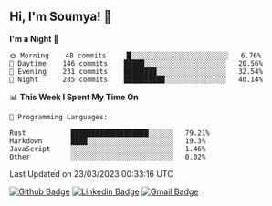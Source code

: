 ## Hi, I'm Soumya! 👋

<!--START_SECTION:waka-->
**I'm a Night 🦉** 

```text
🌞 Morning    48 commits     █░░░░░░░░░░░░░░░░░░░░░░░░   6.76% 
🌆 Daytime    146 commits    █████░░░░░░░░░░░░░░░░░░░░   20.56% 
🌃 Evening    231 commits    ████████░░░░░░░░░░░░░░░░░   32.54% 
🌙 Night      285 commits    ██████████░░░░░░░░░░░░░░░   40.14%

```


📊 **This Week I Spent My Time On** 

```text
💬 Programming Languages: 

Rust           ███████████████████░░░░░░   79.21% 
Markdown       ████░░░░░░░░░░░░░░░░░░░░░   19.3% 
JavaScript     ░░░░░░░░░░░░░░░░░░░░░░░░░   1.46% 
Other          ░░░░░░░░░░░░░░░░░░░░░░░░░   0.02%
```


 Last Updated on 23/03/2023 00:33:16 UTC
<!--END_SECTION:waka-->

[![Github Badge](https://img.shields.io/badge/-rubyruins-grey?style=for-the-badge&logo=github&logoColor=white&link=https://github.com/rubyruins/)](https://www.github.com/rubyruins/) 
[![Linkedin Badge](https://img.shields.io/badge/-Soumya%20Parekh-0072b1?style=for-the-badge&logo=Linkedin&logoColor=white&link=https://www.linkedin.com/in/Soumya-Parekh/)](https://www.linkedin.com/in/Soumya-Parekh/) 
[![Gmail Badge](https://img.shields.io/badge/-soumyaparekh.me@gmail.com-c14438?style=for-the-badge&logo=Gmail&logoColor=white&link=mailto:soumyaparekh.me@gmail.com)](mailto:soumyaparekh.me@gmail.com) 
